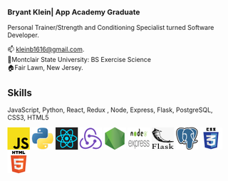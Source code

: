 ### Bryant Klein| App Academy Graduate 
  Personal Trainer/Strength and Conditioning Specialist turned Software Developer.

 :mailbox: kleinb1616@gmail.com.  
 :school:Montclair State University: BS Exercise Science  
 :house:Fair Lawn, New Jersey.  

## Skills

JavaScript, Python, React, Redux , Node, Express, Flask, PostgreSQL, CSS3, HTML5 


![JS](https://github.com/Bryant16/images/blob/master/javascript.png)   ![Python](https://github.com/Bryant16/images/blob/master/python.png)   ![React](https://github.com/Bryant16/images/blob/master/react.png) ![Redux](https://github.com/Bryant16/images/blob/master/redux.png) ![Node](https://github.com/Bryant16/images/blob/master/node.png) ![Express](https://github.com/Bryant16/images/blob/master/express.png) ![Flask](https://github.com/Bryant16/images/blob/master/flask.png) ![POstgreSQL](https://github.com/Bryant16/images/blob/master/postgresql.png) ![CSS3](https://github.com/Bryant16/images/blob/master/css.png)  ![HTML5](https://github.com/Bryant16/images/blob/master/html.png)       
